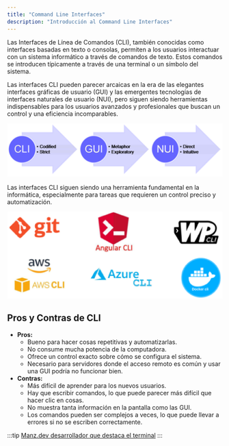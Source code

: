 ```yaml
---
title: "Command Line Interfaces"
description: "Introducción al Command Line Interfaces"
---
```


Las Interfaces de Línea de Comandos (CLI), también conocidas como interfaces basadas en texto o consolas, permiten a los usuarios interactuar con un sistema informático a través de comandos de texto. Estos comandos se introducen típicamente a través de una terminal o un símbolo del sistema.

Las interfaces CLI pueden parecer arcaicas en la era de las elegantes interfaces gráficas de usuario (GUI) y las emergentes tecnologías de interfaces naturales de usuario (NUI), pero siguen siendo herramientas indispensables para los usuarios avanzados y profesionales que buscan un control y una eficiencia incomparables.

![Interfaces](../../../../assets/ut3/interfaces.png)

Las interfaces CLI siguen siendo una herramienta fundamental en la informática, especialmente para tareas que requieren un control preciso y automatización.

![CLI Interfaces](../../../../assets/ut3/cli_services.png)

## Pros y Contras de CLI
- **Pros:**
  - Bueno para hacer cosas repetitivas y automatizarlas.
  - No consume mucha potencia de la computadora.
  - Ofrece un control exacto sobre cómo se configura el sistema.
  - Necesario para servidores donde el acceso remoto es común y usar una GUI podría no funcionar bien.
- **Contras:**
  - Más difícil de aprender para los nuevos usuarios.
  - Hay que escribir comandos, lo que puede parecer más difícil que hacer clic en cosas.
  - No muestra tanta información en la pantalla como las GUI.
  - Los comandos pueden ser complejos a veces, lo que puede llevar a errores si no se escriben correctamente.

:::tip
[Manz.dev desarrollador que destaca el terminal](https://manz.dev)
:::